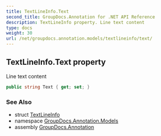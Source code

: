 ```yaml
---
title: TextLineInfo.Text
second_title: GroupDocs.Annotation for .NET API Reference
description: TextLineInfo property. Line text content
type: docs
weight: 30
url: /net/groupdocs.annotation.models/textlineinfo/text/
---
```

## TextLineInfo.Text property

Line text content

```csharp
public string Text { get; set; }
```

### See Also

* struct [TextLineInfo](../)
* namespace [GroupDocs.Annotation.Models](../../textlineinfo/)
* assembly [GroupDocs.Annotation](../../../)


